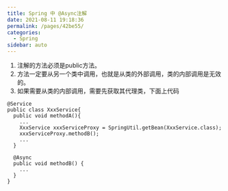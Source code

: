 ```yaml
---
title: Spring 中 @Async注解
date: 2021-08-11 19:18:36
permalink: /pages/42be55/
categories:
  - Spring 
sidebar: auto
---
```


1. 注解的方法必须是public方法。
2. 方法一定要从另一个类中调用，也就是从类的外部调用，类的内部调用是无效的。
3. 如果需要从类的内部调用，需要先获取其代理类，下面上代码

```
@Service
public class XxxService{
  public void methodA(){
    ...
    XxxService xxxServiceProxy = SpringUtil.getBean(XxxService.class);
    xxxServiceProxy.methodB();
    ...
  }
 
  @Async
  public void methodB() {
    ...
  }
}
```
